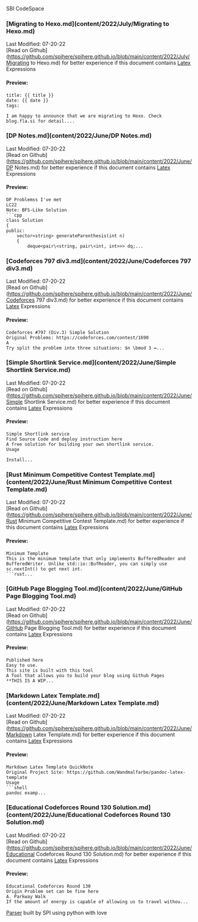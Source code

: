 SBI CodeSpace
### [Migrating to Hexo.md](content/2022/July/Migrating to Hexo.md) 
Last Modified: 07-20-22<br>[Read on Github](https://github.com/spihere/spihere.github.io/blob/main/content/2022/July/Migrating to Hexo.md) for better experience if this document contains [Latex](https://en.wikibooks.org/wiki/LaTeX/Mathematics) Expressions
#### Preview: 

```
title: {{ title }}
date: {{ date }}
tags:

I am happy to announce that we are migrating to Hexo. Check blog.fla.si for detail....
```
### [DP Notes.md](content/2022/June/DP Notes.md) 
Last Modified: 07-20-22<br>[Read on Github](https://github.com/spihere/spihere.github.io/blob/main/content/2022/June/DP Notes.md) for better experience if this document contains [Latex](https://en.wikibooks.org/wiki/LaTeX/Mathematics) Expressions
#### Preview: 

```
DP Problemss I've met
LC22
Note: BFS-Like Solution
```cpp
class Solution
{
public:
    vector<string> generateParenthesis(int n)
    {
        deque<pair\<string, pair\<int, int>>> dq;...
```
### [Codeforces 797 div3.md](content/2022/June/Codeforces 797 div3.md) 
Last Modified: 07-20-22<br>[Read on Github](https://github.com/spihere/spihere.github.io/blob/main/content/2022/June/Codeforces 797 div3.md) for better experience if this document contains [Latex](https://en.wikibooks.org/wiki/LaTeX/Mathematics) Expressions
#### Preview: 

```
Codeforces #797 (Div.3) Simple Solution
Original Problems: https://codeforces.com/contest/1690
A
Try split the problem into three situations: $n \bmod 3 =...
```
### [Simple Shortlink Service.md](content/2022/June/Simple Shortlink Service.md) 
Last Modified: 07-20-22<br>[Read on Github](https://github.com/spihere/spihere.github.io/blob/main/content/2022/June/Simple Shortlink Service.md) for better experience if this document contains [Latex](https://en.wikibooks.org/wiki/LaTeX/Mathematics) Expressions
#### Preview: 

```
Simple Shortlink service
Find Source Code and deploy instruction here
A free solution for building your own shortlink service.
Usage

Install...
```
### [Rust Minimum Competitive Contest Template.md](content/2022/June/Rust Minimum Competitive Contest Template.md) 
Last Modified: 07-20-22<br>[Read on Github](https://github.com/spihere/spihere.github.io/blob/main/content/2022/June/Rust Minimum Competitive Contest Template.md) for better experience if this document contains [Latex](https://en.wikibooks.org/wiki/LaTeX/Mathematics) Expressions
#### Preview: 

```
Minimum Template
This is the minimum template that only implements BufferedReader and BufferedWriter. Unlike std::io::BufReader, you can simply use sc.nextInt() to get next int.
```rust...
```
### [GitHub Page Blogging Tool.md](content/2022/June/GitHub Page Blogging Tool.md) 
Last Modified: 07-20-22<br>[Read on Github](https://github.com/spihere/spihere.github.io/blob/main/content/2022/June/GitHub Page Blogging Tool.md) for better experience if this document contains [Latex](https://en.wikibooks.org/wiki/LaTeX/Mathematics) Expressions
#### Preview: 

```
Published here
Easy to use.
This site is built with this tool
A Tool that allows you to build your blog using Github Pages
**THIS IS A WIP...
```
### [Markdown Latex Template.md](content/2022/June/Markdown Latex Template.md) 
Last Modified: 07-20-22<br>[Read on Github](https://github.com/spihere/spihere.github.io/blob/main/content/2022/June/Markdown Latex Template.md) for better experience if this document contains [Latex](https://en.wikibooks.org/wiki/LaTeX/Mathematics) Expressions
#### Preview: 

```
Markdown Latex Template QuickNote
Original Project Site: https://github.com/Wandmalfarbe/pandoc-latex-template
Usage
```shell
pandoc examp...
```
### [Educational Codeforces Round 130 Solution.md](content/2022/June/Educational Codeforces Round 130 Solution.md) 
Last Modified: 07-20-22<br>[Read on Github](https://github.com/spihere/spihere.github.io/blob/main/content/2022/June/Educational Codeforces Round 130 Solution.md) for better experience if this document contains [Latex](https://en.wikibooks.org/wiki/LaTeX/Mathematics) Expressions
#### Preview: 

```
Educational Codeforces Round 130
Origin Problem set can be fine here
A. Parkway Walk
If the amount of energy is capable of allowing us to travel withou...
```

[Parser](https://github.com/spihere/) built by SPI using python with love

